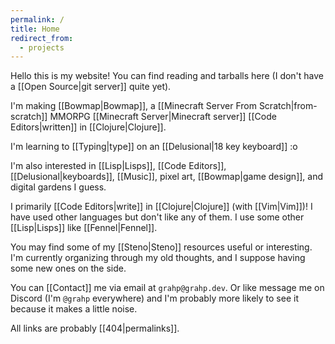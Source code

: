 ```yaml
---
permalink: /
title: Home
redirect_from:
  - projects
---
```


Hello this is my website! You can find reading and tarballs here (I don't have a [[Open Source|git server]] quite yet).

I'm making [[Bowmap|Bowmap]], a [[Minecraft Server From Scratch|from-scratch]] MMORPG [[Minecraft Server|Minecraft server]] [[Code Editors|written]] in [[Clojure|Clojure]].

I'm learning to [[Typing|type]] on an [[Delusional|18 key keyboard]] :o

I'm also interested in [[Lisp|Lisps]], [[Code Editors]], [[Delusional|keyboards]], [[Music]], pixel art, [[Bowmap|game design]], and digital gardens I guess.

I primarily [[Code Editors|write]] in [[Clojure|Clojure]] (with [[Vim|Vim]])! I have used other languages but don't like any of them. I use some other [[Lisp|Lisps]] like [[Fennel|Fennel]].

You may find some of my [[Steno|Steno]] resources useful or interesting. I'm currently organizing through my old thoughts, and I suppose having some new ones on the side.

You can [[Contact]] me via email at `grahp@grahp.dev`. Or like message me on Discord (I'm `@grahp` everywhere) and I'm probably more likely to see it because it makes a little noise.

All links are probably [[404|permalinks]].
